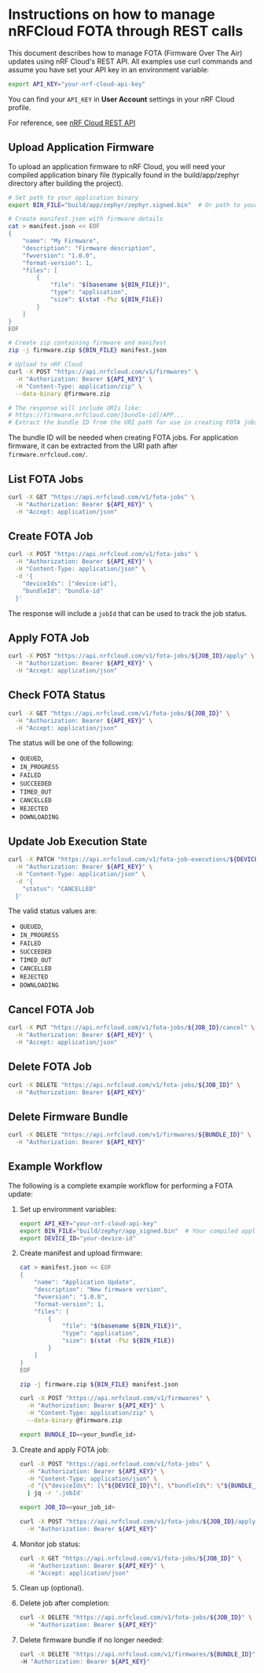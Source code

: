 # Instructions on how to manage nRFCloud FOTA through REST calls

This document describes how to manage FOTA (Firmware Over The Air) updates using nRF Cloud's REST API. All examples use curl commands and assume you have set your API key in an environment variable:

```bash
export API_KEY="your-nrf-cloud-api-key"
```

You can find your `API_KEY` in **User Account** settings in your nRF Cloud profile.

For reference, see [nRF Cloud REST API](https://api.nrfcloud.com/)

## Upload Application Firmware

To upload an application firmware to nRF Cloud, you will need your compiled application binary file (typically found in the build/app/zephyr directory after building the project).

```bash
# Set path to your application binary
export BIN_FILE="build/app/zephyr/zephyr.signed.bin"  # Or path to your compiled binary

# Create manifest.json with firmware details
cat > manifest.json << EOF
{
    "name": "My Firmware",
    "description": "Firmware description",
    "fwversion": "1.0.0",
    "format-version": 1,
    "files": [
        {
            "file": "$(basename ${BIN_FILE})",
            "type": "application",
            "size": $(stat -f%z ${BIN_FILE})
        }
    ]
}
EOF

# Create zip containing firmware and manifest
zip -j firmware.zip ${BIN_FILE} manifest.json

# Upload to nRF Cloud
curl -X POST "https://api.nrfcloud.com/v1/firmwares" \
  -H "Authorization: Bearer ${API_KEY}" \
  -H "Content-Type: application/zip" \
  --data-binary @firmware.zip

# The response will include URIs like:
# https://firmware.nrfcloud.com/[bundle-id]/APP...
# Extract the bundle ID from the URI path for use in creating FOTA jobs
```

The bundle ID will be needed when creating FOTA jobs. For application firmware, it can be extracted from the URI path after `firmware.nrfcloud.com/`.

## List FOTA Jobs

```bash
curl -X GET "https://api.nrfcloud.com/v1/fota-jobs" \
  -H "Authorization: Bearer ${API_KEY}" \
  -H "Accept: application/json"
```

## Create FOTA Job

```bash
curl -X POST "https://api.nrfcloud.com/v1/fota-jobs" \
  -H "Authorization: Bearer ${API_KEY}" \
  -H "Content-Type: application/json" \
  -d '{
    "deviceIds": ["device-id"],
    "bundleId": "bundle-id"
  }'
```

The response will include a `jobId` that can be used to track the job status.

## Apply FOTA Job

```bash
curl -X POST "https://api.nrfcloud.com/v1/fota-jobs/${JOB_ID}/apply" \
  -H "Authorization: Bearer ${API_KEY}" \
  -H "Accept: application/json"
```

## Check FOTA Status

```bash
curl -X GET "https://api.nrfcloud.com/v1/fota-jobs/${JOB_ID}" \
  -H "Authorization: Bearer ${API_KEY}" \
  -H "Accept: application/json"
```

The status will be one of the following:

- `QUEUED`,
- `IN_PROGRESS`
- `FAILED`
- `SUCCEEDED`
- `TIMED_OUT`
- `CANCELLED`
- `REJECTED`
- `DOWNLOADING`

## Update Job Execution State

```bash
curl -X PATCH "https://api.nrfcloud.com/v1/fota-job-executions/${DEVICE_ID}/${JOB_ID}" \
  -H "Authorization: Bearer ${API_KEY}" \
  -H "Content-Type: application/json" \
  -d '{
    "status": "CANCELLED"
  }'
```

The valid status values are:

- `QUEUED`,
- `IN_PROGRESS`
- `FAILED`
- `SUCCEEDED`
- `TIMED_OUT`
- `CANCELLED`
- `REJECTED`
- `DOWNLOADING`

## Cancel FOTA Job

```bash
curl -X PUT "https://api.nrfcloud.com/v1/fota-jobs/${JOB_ID}/cancel" \
  -H "Authorization: Bearer ${API_KEY}" \
  -H "Accept: application/json"
```

## Delete FOTA Job

```bash
curl -X DELETE "https://api.nrfcloud.com/v1/fota-jobs/${JOB_ID}" \
  -H "Authorization: Bearer ${API_KEY}"
```

## Delete Firmware Bundle

```bash
curl -X DELETE "https://api.nrfcloud.com/v1/firmwares/${BUNDLE_ID}" \
  -H "Authorization: Bearer ${API_KEY}"
```

## Example Workflow

The following is a complete example workflow for performing a FOTA update:

1. Set up environment variables:

    ```bash
    export API_KEY="your-nrf-cloud-api-key"
    export BIN_FILE="build/zephyr/app_signed.bin"  # Your compiled application binary
    export DEVICE_ID="your-device-id"
    ```

1. Create manifest and upload firmware:

    ```bash
    cat > manifest.json << EOF
    {
        "name": "Application Update",
        "description": "New firmware version",
        "fwversion": "1.0.0",
        "format-version": 1,
        "files": [
            {
                "file": "$(basename ${BIN_FILE})",
                "type": "application",
                "size": $(stat -f%z ${BIN_FILE})
            }
        ]
    }
    EOF

    zip -j firmware.zip ${BIN_FILE} manifest.json

    curl -X POST "https://api.nrfcloud.com/v1/firmwares" \
      -H "Authorization: Bearer ${API_KEY}" \
      -H "Content-Type: application/zip" \
      --data-binary @firmware.zip

    export BUNDLE_ID=<your_bundle_id>
    ```

1. Create and apply FOTA job:

    ```bash
    curl -X POST "https://api.nrfcloud.com/v1/fota-jobs" \
      -H "Authorization: Bearer ${API_KEY}" \
      -H "Content-Type: application/json" \
      -d "{\"deviceIds\": [\"${DEVICE_ID}\"], \"bundleId\": \"${BUNDLE_ID}\"}" \
      | jq -r '.jobId'

    export JOB_ID=<your_job_id>

    curl -X POST "https://api.nrfcloud.com/v1/fota-jobs/${JOB_ID}/apply" \
      -H "Authorization: Bearer ${API_KEY}"
    ```

1. Monitor job status:

    ```bash
    curl -X GET "https://api.nrfcloud.com/v1/fota-jobs/${JOB_ID}" \
      -H "Authorization: Bearer ${API_KEY}" \
      -H "Accept: application/json"
    ```

1. Clean up (optional).
1. Delete job after completion:

    ```bash
    curl -X DELETE "https://api.nrfcloud.com/v1/fota-jobs/${JOB_ID}" \
      -H "Authorization: Bearer ${API_KEY}"

1. Delete firmware bundle if no longer needed:

    ```bash
    curl -X DELETE "https://api.nrfcloud.com/v1/firmwares/${BUNDLE_ID}" \
    -H "Authorization: Bearer ${API_KEY}"
    ```
